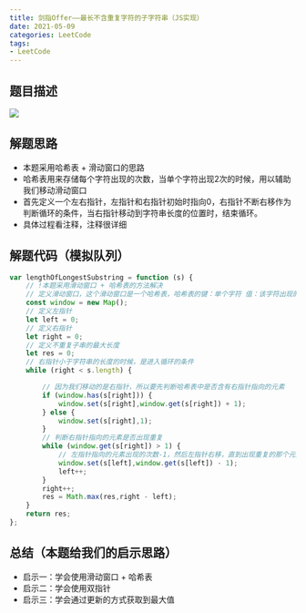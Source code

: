 ```yaml
---
title: 剑指Offer——最长不含重复字符的子字符串（JS实现）
date: 2021-05-09
categories: LeetCode
tags: 
- LeetCode
---
```

## 题目描述
![](https://img-blog.csdnimg.cn/img_convert/db982a93dcab4e0d145d864ac3ea7bd5.png)

## 解题思路
* 本题采用哈希表 + 滑动窗口的思路
* 哈希表用来存储每个字符出现的次数，当单个字符出现2次的时候，用以辅助我们移动滑动窗口
* 首先定义一个左右指针，左指针和右指针初始时指向0，右指针不断右移作为判断循环的条件，当右指针移动到字符串长度的位置时，结束循环。
* 具体过程看注释，注释很详细

## 解题代码（模拟队列）
```js
var lengthOfLongestSubstring = function (s) {
    // !本题采用滑动窗口 + 哈希表的方法解决
    // 定义滑动窗口，这个滑动窗口是一个哈希表，哈希表的键：单个字符 值：该字符出现的次数
    const window = new Map();
    // 定义左指针
    let left = 0;
    // 定义右指针
    let right = 0;
    // 定义不重复子串的最大长度
    let res = 0;
    // 右指针小于字符串的长度的时候，是进入循环的条件
    while (right < s.length) {

        // 因为我们移动的是右指针，所以要先判断哈希表中是否含有右指针指向的元素
        if (window.has(s[right])) {
            window.set(s[right],window.get(s[right]) + 1);
        } else {
            window.set(s[right],1);
        }
        // 判断右指针指向的元素是否出现重复
        while (window.get(s[right]) > 1) {
            // 左指针指向的元素出现的次数-1，然后左指针右移，直到出现重复的那个元素不再重复
            window.set(s[left],window.get(s[left]) - 1);
            left++;
        }
        right++;
        res = Math.max(res,right - left);
    }
    return res;
};
```

## 总结（本题给我们的启示思路）
* 启示一：学会使用滑动窗口 + 哈希表
* 启示二：学会使用双指针
* 启示三：学会通过更新的方式获取到最大值

